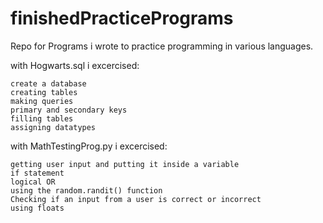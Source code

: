 # finishedPracticePrograms
Repo for Programs i wrote to practice programming in various languages.

with Hogwarts.sql i excercised:

    create a database
    creating tables
    making queries
    primary and secondary keys
    filling tables
    assigning datatypes


with MathTestingProg.py i excercised:

    getting user input and putting it inside a variable
    if statement
    logical OR
    using the random.randit() function
    Checking if an input from a user is correct or incorrect
    using floats
    

